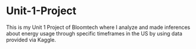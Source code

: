 # Unit-1-Project

This is my Unit 1 Project of Bloomtech where I analyze and made inferences about energy usage through specific timeframes in the US by using data provided via Kaggle.
